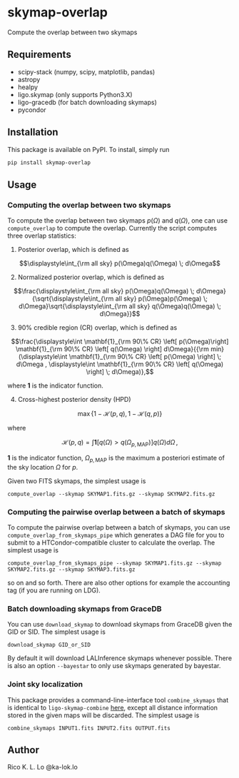 # skymap-overlap

Compute the overlap between two skymaps

## Requirements
 * scipy-stack (numpy, scipy, matplotlib, pandas)
 * astropy
 * healpy
 * ligo.skymap (only supports Python3.X)
 * ligo-gracedb (for batch downloading skymaps)
 * pycondor

## Installation
This package is available on PyPI. To install, simply run
```bash
pip install skymap-overlap
```

## Usage
### Computing the overlap between two skymaps
To compute the overlap between two skymaps $`p(\Omega)`$ and $`q(\Omega)`$, one can use `compute_overlap` to compute the overlap. Currently the script computes three overlap statistics:

 1. Posterior overlap, which is defined as
 ```math
 \displaystyle\int_{\rm all sky} p(\Omega)q(\Omega) \; d\Omega
 ```

 2. Normalized posterior overlap, which is defined as
 ```math
 \frac{\displaystyle\int_{\rm all sky} p(\Omega)q(\Omega) \; d\Omega}{\sqrt{\displaystyle\int_{\rm all sky} p(\Omega)p(\Omega) \; d\Omega}\sqrt{\displaystyle\int_{\rm all sky} q(\Omega)q(\Omega) \; d\Omega}}
 ```
 
 3. 90% credible region (CR) overlap, which is defined as
 ```math
 \frac{\displaystyle\int \mathbf{1}_{\rm 90\% CR} \left[ p(\Omega)\right] \mathbf{1}_{\rm 90\% CR} \left[ q(\Omega) \right] d\Omega}{{\rm min} (\displaystyle\int \mathbf{1}_{\rm 90\% CR} \left[ p(\Omega) \right] \; d\Omega , \displaystyle\int \mathbf{1}_{\rm 90\% CR} \left[ q(\Omega) \right] \; d\Omega)},
 ```
 where $`\mathbf{1}`$ is the indicator function.
 
 4. Cross-highest posterior density (HPD)
 ```math
 \max
 \left\{
 1 - \mathcal{H}(p, q),
 1 - \mathcal{H}(q, p)
 \right\}
 ```
 where
 ```math
 \mathcal{H}(p, q) = 
 \int
 \mathbf{1}
 \left[
 q(\Omega) >
 q(\Omega_{p, \mathrm{MAP}})
 \right]
 q(\Omega)
 d\Omega \,,
 ```
 $`\mathbf{1}`$ is the indicator function, $`\Omega_{p,\mathrm{MAP}}`$ is the maximum a posteriori estimate of the sky location $`\Omega`$ for $`p`$.

Given two FITS skymaps, the simplest usage is
```
compute_overlap --skymap SKYMAP1.fits.gz --skymap SKYMAP2.fits.gz
```


### Computing the pairwise overlap between a batch of skymaps
To compute the pairwise overlap between a batch of skymaps, you can use `compute_overlap_from_skymaps_pipe` which generates a DAG file
for you to submit to a HTCondor-compatible cluster to calculate the overlap.
The simplest usage is
```
compute_overlap_from_skymaps_pipe --skymap SKYMAP1.fits.gz --skymap SKYMAP2.fits.gz --skymap SKYMAP3.fits.gz
```
so on and so forth. There are also other options for example the accounting tag (if you are running on LDG).

### Batch downloading skymaps from GraceDB
You can use `download_skymap` to download skymaps from GraceDB given the GID or SID. The simplest usage is
```
download_skymap GID_or_SID
```
By default it will download LALInference skymaps whenever possible. There is also an option `--bayestar` to only use
skymaps generated by bayestar.

### Joint sky localization
This package provides a command-line-interface tool `combine_skymaps` that is identical to `ligo-skymap-combine` [here](https://lscsoft.docs.ligo.org/ligo.skymap/tool/ligo_skymap_combine.html), except all distance information stored in the given maps will be discarded. The simplest usage is
```
combine_skymaps INPUT1.fits INPUT2.fits OUTPUT.fits
```

## Author
Rico K. L. Lo @ka-lok.lo
